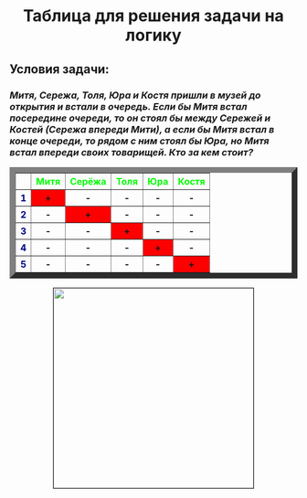  <!DOCTYPE html> 
<html> 
 <head> 
 <meta charset="utf-8"> 
 <title>Мой первый код на HTML</title> 
 </head> 
 <body> 
 <h1><center><b>Таблица для решения задачи на логику</b></center></h1> 
 <h2>Условия задачи:</h2> 
 <h3 bgcolor="FF0000"> 
 <i>Митя, Сережа, Толя, Юра и Костя пришли в музей до открытия и встали в очередь. Если бы Митя встал посередине очереди, то он стоял бы между Сережей и Костей (Сережа впереди Мити), а если бы Митя встал в конце очереди, то рядом с ним стоял бы Юра, но Митя встал впереди своих товарищей. Кто за кем стоит?</i></h3> 
 <center> 
 <table border="10px" > 
 <tr> 
 <th></th> 
 <th> <Font color="#00ff00">Митя</Font></th> 
 <th> <Font color="#00ff00">Серёжа</Font></th> 
 <th><Font color="#00ff00">Толя</Font></th> 
 <th><Font color="#00ff00">Юра</Font></th> 
 <th><Font color="#00ff00">Костя</Font></th> 
 </tr> 
 <tr> 
 <th><Font color="#000080">1</Font></th> 
 <th bgcolor="FF0000">+</th> 
 <th>-</th> 
 <th>-</th> 
 <th>-</th> 
 <th>-</th> 
 </tr> 
 <tr> 
 <th><Font color="#000080">2</Font></th> 
 <th>-</th> 
 <th bgcolor="FF0000">+</th> 
 <th>-</th> 
 <th>-</th> 
 <th>-</th> 
 </tr> 
 <tr> 
 <th><Font color="#000080">3</Font></th> 
 <th>-</th> 
 <th>-</th> 
 <th bgcolor="FF0000">+</th> 
 <th>-</th> 
 <th>-</th> 
 </tr> 
 <tr> 
 <th><Font color="#000080">4</Font></th> 
 <th>-</th> 
 <th>-</th> 
 <th>-</th> 
 <th bgcolor="FF0000">+</th> 
 <th>-</th> 
 </tr> 
 <tr> 
 <th><Font color="#000080">5</Font></th> 
 <th>-</th> 
 <th>-</th> 
 <th>-</th> 
 <th>-</th> 
 <th bgcolor="FF0000">+</th> 
 </tr> 
 </table> 
 </center> 
 <center><p><img src="http://images.myshared.ru/6/738928/slide_1.jpg" hight="300px" width="350px" border="1px"></p></center> 
 </body> 
</html>
